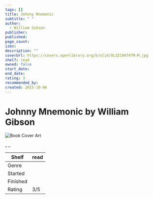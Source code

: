 ```yaml
---
tags: []
title: Johnny Mnemonic
subtitle: " "
author:
  - William Gibson
publisher: 
published: 
page_count: 
isbn: 
description: ""
coverUrl: https://covers.openlibrary.org/b/olid/OL32194747M-M.jpg
shelf: read
owned: false
start_date: 
end_date: 
rating: 3
recommended_by: 
created: 2015-10-06
---
```


# Johnny Mnemonic by William Gibson

![Book Cover Art](https://covers.openlibrary.org/b/olid/OL32194747M-M.jpg)

_ _

| Shelf | read |
| --- | --- |
| Genre |  |
| Started |  |
| Finished |  |
| Rating | 3/5 |

